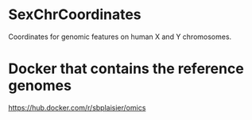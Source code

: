 # SexChrCoordinates
Coordinates for genomic features on human X and Y chromosomes.

# Docker that contains the reference genomes
https://hub.docker.com/r/sbplaisier/omics
